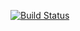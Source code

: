 [![Build Status](https://travis-ci.org/rickey79/flasktaskr.svg?branch=master)](https://travis-ci.org/rickey79/flasktaskr)
